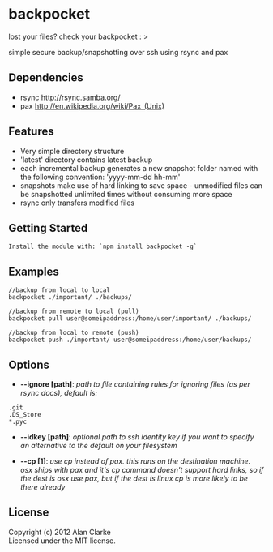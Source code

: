 # backpocket

lost your files? check your backpocket : >

simple secure backup/snapshotting over ssh using rsync and pax

## Dependencies
- rsync http://rsync.samba.org/
- pax http://en.wikipedia.org/wiki/Pax_(Unix)

## Features
- Very simple directory structure
- 'latest' directory contains latest backup
- each incremental backup generates a new snapshot folder named with the following convention: 'yyyy-mm-dd hh-mm'
- snapshots make use of hard linking to save space - unmodified files can be snapshotted unlimited times without consuming more space
- rsync only transfers modified files

## Getting Started
```
Install the module with: `npm install backpocket -g`
```

## Examples
```
//backup from local to local
backpocket ./important/ ./backups/  

//backup from remote to local (pull)
backpocket pull user@someipaddress:/home/user/important/ ./backups/  

//backup from local to remote (push)
backpocket push ./important/ user@someipaddress:/home/user/backups/
```

## Options

- **--ignore [path]**: *path to file containing rules for ignoring files (as per rsync docs), default is:*

```
.git
.DS_Store
*.pyc
```
- **--idkey [path]**: *optional path to ssh identity key if you want to specify an alternative to the default on your filesystem*

- **--cp [1]**: *use cp instead of pax. this runs on the destination machine. osx ships with pax and it's cp command doesn't support hard links, so if the dest is osx use pax, but if the dest is linux cp is more likely to be there already*


## License
Copyright (c) 2012 Alan Clarke  
Licensed under the MIT license.
